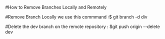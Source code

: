 #How to Remove Branches Locally and Remotely



#Remove Branch Locally we use this commmand :$ git branch -d div




#Delete the dev branch on the remote repository : $git push origin --delete dev
